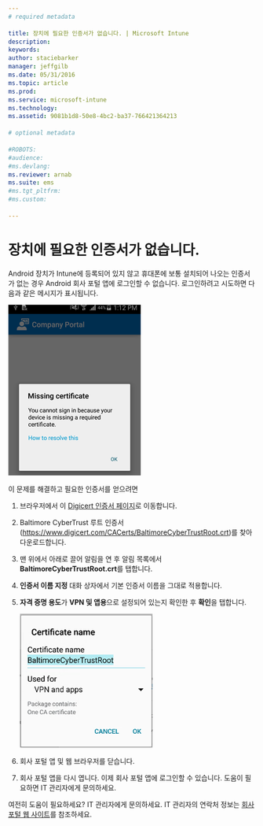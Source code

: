 ```yaml
---
# required metadata

title: 장치에 필요한 인증서가 없습니다. | Microsoft Intune
description:
keywords:
author: staciebarker
manager: jeffgilb
ms.date: 05/31/2016
ms.topic: article
ms.prod:
ms.service: microsoft-intune
ms.technology:
ms.assetid: 9081b1d8-50e8-4bc2-ba37-766421364213

# optional metadata

#ROBOTS:
#audience:
#ms.devlang:
ms.reviewer: arnab
ms.suite: ems
#ms.tgt_pltfrm:
#ms.custom:

---
```



# 장치에 필요한 인증서가 없습니다.
Android 장치가 Intune에 등록되어 있지 않고 휴대폰에 보통 설치되어 나오는 인증서가 없는 경우 Android 회사 포털 앱에 로그인할 수 없습니다. 로그인하려고 시도하면 다음과 같은 메시지가 표시됩니다.

![andr-cert-install-cert-missing](./media/andr-cert_install-1-cert_missing.png)

이 문제를 해결하고 필요한 인증서를 얻으려면

1.  브라우저에서 이 [Digicert 인증서 페이지](https://www.digicert.com/digicert-root-certificates.htm)로 이동합니다.

2.  Baltimore CyberTrust 루트 인증서(https://www.digicert.com/CACerts/BaltimoreCyberTrustRoot.crt)를 찾아 다운로드합니다.

3.  맨 위에서 아래로 끌어 알림을 연 후 알림 목록에서 **BaltimoreCyberTrustRoot.crt**를 탭합니다.

4.  **인증서 이름 지정** 대화 상자에서 기본 인증서 이름을 그대로 적용합니다.

5. **자격 증명 용도**가 **VPN 및 앱용**으로 설정되어 있는지 확인한 후 **확인**을 탭합니다.

    ![andr-cert-install-add-cert-name](./media/andr-cert_install-2-add_cert_name.png)

6. 회사 포털 앱 및 웹 브라우저를 닫습니다.

7. 회사 포털 앱을 다시 엽니다. 이제 회사 포털 앱에 로그인할 수 있습니다. 도움이 필요하면 IT 관리자에게 문의하세요.

여전히 도움이 필요하세요? IT 관리자에게 문의하세요. IT 관리자의 연락처 정보는 [회사 포털 웹 사이트](http://portal.manage.microsoft.com)를 참조하세요.

<!--HONumber=Jun16_HO2-->


